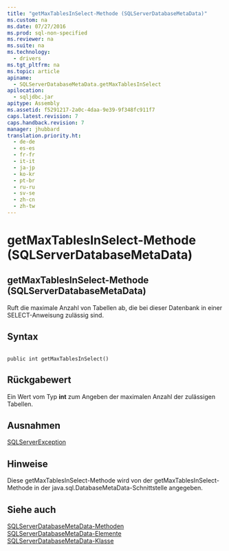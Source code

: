 ```yaml
---
title: "getMaxTablesInSelect-Methode (SQLServerDatabaseMetaData)"
ms.custom: na
ms.date: 07/27/2016
ms.prod: sql-non-specified
ms.reviewer: na
ms.suite: na
ms.technology: 
  - drivers
ms.tgt_pltfrm: na
ms.topic: article
apiname: 
  - SQLServerDatabaseMetaData.getMaxTablesInSelect
apilocation: 
  - sqljdbc.jar
apitype: Assembly
ms.assetid: f5291217-2a0c-4daa-9e39-9f348fc911f7
caps.latest.revision: 7
caps.handback.revision: 7
manager: jhubbard
translation.priority.ht: 
  - de-de
  - es-es
  - fr-fr
  - it-it
  - ja-jp
  - ko-kr
  - pt-br
  - ru-ru
  - sv-se
  - zh-cn
  - zh-tw
---
```

# getMaxTablesInSelect-Methode (SQLServerDatabaseMetaData)
    
## getMaxTablesInSelect\-Methode \(SQLServerDatabaseMetaData\)  
 Ruft die maximale Anzahl von Tabellen ab, die bei dieser Datenbank in einer SELECT\-Anweisung zulässig sind.  
  
## Syntax  
  
```  
  
public int getMaxTablesInSelect()  
```  
  
## Rückgabewert  
 Ein Wert vom Typ **int** zum Angeben der maximalen Anzahl der zulässigen Tabellen.  
  
## Ausnahmen  
 [SQLServerException](../content/SQLServerException-Class.md)  
  
## Hinweise  
 Diese getMaxTablesInSelect\-Methode wird von der getMaxTablesInSelect\-Methode in der java.sql.DatabaseMetaData\-Schnittstelle angegeben.  
  
## Siehe auch  
 [SQLServerDatabaseMetaData-Methoden](../content/SQLServerDatabaseMetaData-Methods.md)   
 [SQLServerDatabaseMetaData-Elemente](../content/SQLServerDatabaseMetaData-Members.md)   
 [SQLServerDatabaseMetaData-Klasse](../content/SQLServerDatabaseMetaData-Class.md)  
  
  